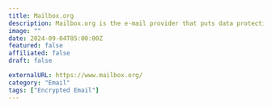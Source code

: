 ```yaml
---
title: Mailbox.org
description: Mailbox.org is the e-mail provider that puts data protection, freedom from advertising and independence first.
image: ""
date: 2024-09-04T05:00:00Z
featured: false
affiliated: false
draft: false

externalURL: https://www.mailbox.org/
category: "Email"
tags: ["Encrypted Email"]
---
```


